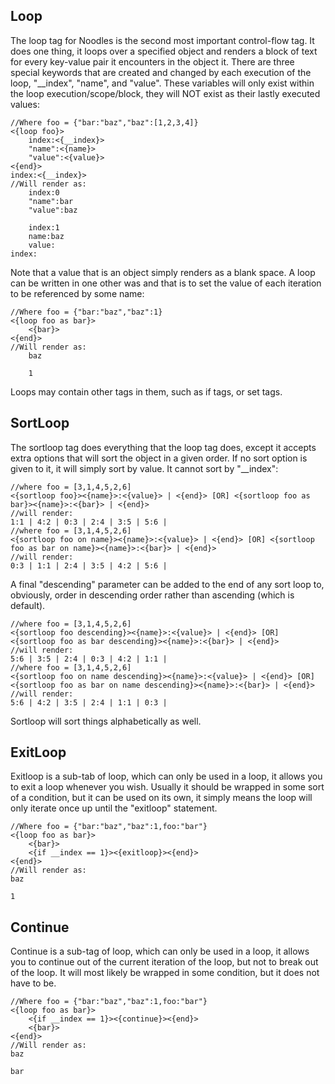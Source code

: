Loop
----
The loop tag for Noodles is the second most important control-flow tag. It does one thing, it loops over a specified object and renders a block of text for every key-value pair it encounters in the object it. There are three special keywords that are created and changed by each execution of the loop, "__index", "name", and "value". These variables will only exist within the loop execution/scope/block, they will NOT exist as their lastly executed values:
	
	//Where foo = {"bar:"baz","baz":[1,2,3,4]}
	<{loop foo}>
		index:<{__index}>
		"name":<{name}>
		"value":<{value}>
	<{end}>
	index:<{__index}>
	//Will render as:
		index:0
		"name":bar
		"value":baz
		
		index:1
		name:baz
		value:
	index:	 
Note that a value that is an object simply renders as a blank space. A loop can be written in one other was and that is to set the value of each iteration to be referenced by some name:
	
	//Where foo = {"bar:"baz","baz":1}
	<{loop foo as bar}>
		<{bar}>
	<{end}>
	//Will render as:
		baz
		
		1
Loops may contain other tags in them, such as if tags, or set tags.

SortLoop
--------
The sortloop tag does everything that the loop tag does, except it accepts extra options that will sort the object in a given order. If no sort
option is given to it, it will simply sort by value. It cannot sort by "__index":
	
	//where foo = [3,1,4,5,2,6]
	<{sortloop foo}><{name}>:<{value}> | <{end}> [OR] <{sortloop foo as bar}><{name}>:<{bar}> | <{end}>
	//will render:
	1:1 | 4:2 | 0:3 | 2:4 | 3:5 | 5:6 | 
	//where foo = [3,1,4,5,2,6]
	<{sortloop foo on name}><{name}>:<{value}> | <{end}> [OR] <{sortloop foo as bar on name}><{name}>:<{bar}> | <{end}>
	//will render:
	0:3 | 1:1 | 2:4 | 3:5 | 4:2 | 5:6 | 

A final "descending" parameter can be added to the end of any sort loop to, obviously, order in descending order rather than ascending 
(which is default).
	
	//where foo = [3,1,4,5,2,6]
	<{sortloop foo descending}><{name}>:<{value}> | <{end}> [OR] <{sortloop foo as bar descending}><{name}>:<{bar}> | <{end}>
	//will render:
	5:6 | 3:5 | 2:4 | 0:3 | 4:2 | 1:1 | 
	//where foo = [3,1,4,5,2,6]
	<{sortloop foo on name descending}><{name}>:<{value}> | <{end}> [OR] <{sortloop foo as bar on name descending}><{name}>:<{bar}> | <{end}>
	//will render:
	5:6 | 4:2 | 3:5 | 2:4 | 1:1 | 0:3 | 

Sortloop will sort things alphabetically as well.

ExitLoop
--------
Exitloop is a sub-tab of loop, which can only be used in a loop, it allows you to exit a loop whenever you wish. Usually it should be wrapped in some sort of a condition, but it can be used on its own, it simply means the loop will only iterate once up until the "exitloop" statement.
	
	//Where foo = {"bar:"baz","baz":1,foo:"bar"}
	<{loop foo as bar}>
		<{bar}>
		<{if __index == 1}><{exitloop}><{end}>
	<{end}>
	//Will render as:
	baz
	
	1

Continue
--------
Continue is a sub-tag of loop, which can only be used in a loop, it allows you to continue out of the current iteration of the loop, but not to break out of the loop. It will most likely be wrapped in some condition, but it does not have to be.
	
	//Where foo = {"bar:"baz","baz":1,foo:"bar"}
	<{loop foo as bar}>
		<{if __index == 1}><{continue}><{end}>
		<{bar}>
	<{end}>
	//Will render as:
	baz
	
	bar